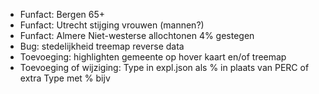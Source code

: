 - Funfact: Bergen 65+  
- Funfact: Utrecht stijging vrouwen (mannen?)
- Funfact: Almere Niet-westerse allochtonen 4% gestegen
- Bug: stedelijkheid treemap reverse data
- Toevoeging: highlighten gemeente op hover kaart en/of treemap
- Toevoeging of wijziging: Type in expl.json als % in plaats van PERC of extra Type met % bijv  
